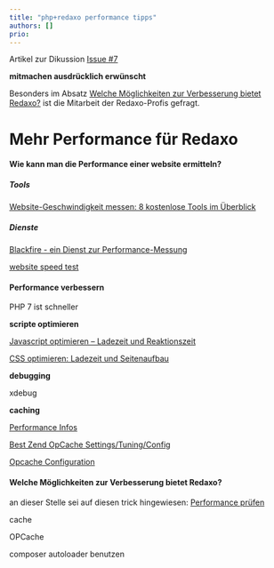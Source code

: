 ```yaml
---
title: "php+redaxo performance tipps"
authors: []
prio:
---
```


Artikel zur Dikussion
[Issue #7](https://github.com/FriendsOfREDAXO/tricks/issues/7#issuecomment-403207741)

**mitmachen ausdrücklich erwünscht**

Besonders im Absatz [Welche Möglichkeiten zur Verbesserung bietet Redaxo?](#rex) ist die Mitarbeit der Redaxo-Profis gefragt.

# Mehr Performance für Redaxo


#### Wie kann man die Performance einer website ermitteln?

##### Tools

[Website-Geschwindigkeit messen: 8 kostenlose Tools im Überblick](https://t3n.de/news/webseiten-ladezeiten-optimieren-497235/)

##### Dienste 

[Blackfire - ein Dienst zur Performance-Messung](https://blackfire.io/)

[website speed test](https://tools.pingdom.com/)


#### Performance verbessern

PHP 7 ist schneller

**scripte optimieren**

[Javascript optimieren – Ladezeit und Reaktionszeit](https://www.mediaevent.de/javascript/performance.html#main)

[CSS optimieren: Ladezeit und Seitenaufbau](https://www.mediaevent.de/css/effizienz.html)

**debugging**

xdebug 

**caching**

[Performance Infos](http://symfony.com/doc/current/performance.html#optimizing-all-the-files-used-by-symfony)

[Best Zend OpCache Settings/Tuning/Config](https://www.scalingphpbook.com/blog/2014/02/14/best-zend-opcache-settings.html)

[Opcache Configuration](https://tideways.io/profiler/blog/fine-tune-your-opcache-configuration-to-avoid-caching-suprises)


<a name="rex"></a>
#### Welche Möglichkeiten zur Verbesserung bietet Redaxo?

an dieser Stelle sei auf diesen trick hingewiesen:
[Performance prüfen](https://github.com/FriendsOfREDAXO/tricks/blob/master/_docs/snippets/performance_pruefen.md)

cache

OPCache

composer autoloader benutzen









